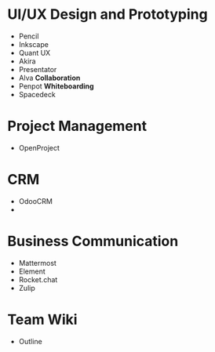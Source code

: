 # UI/UX Design and Prototyping
- Pencil
- Inkscape
- Quant UX
- Akira
- Presentator
- Alva
**Collaboration**
- Penpot
**Whiteboarding**
- Spacedeck
# Project Management
- OpenProject
# CRM
- OdooCRM
- 
# Business Communication
- Mattermost
- Element
- Rocket.chat
- Zulip
# Team Wiki
- Outline